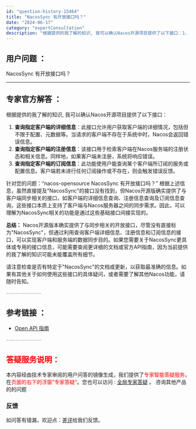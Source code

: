 ```yaml
---
id: "question-history-15464"
title: "NacosSync 有开放接口吗？"
date: "2024-06-17"
category: "expertConsultation"
description: "根据提供的我了解的知识, 我可以确认Nacos开源项目提供了以下接口：1. **查询指定客户端的详细信息**：此接口允许用户获取客户端的详细情况，包括但不限于配置、元数据等。当请求的客户端不存在于系统中时，Nacos会返回错误信息。2. **查询指定客户端的注册信息**：该接口用于检索客户端在Nac"
---
```


## 用户问题 ： 
 NacosSync 有开放接口吗？  

---------------
## 专家官方解答 ：

根据提供的我了解的知识, 我可以确认Nacos开源项目提供了以下接口：

1. **查询指定客户端的详细信息**：此接口允许用户获取客户端的详细情况，包括但不限于配置、元数据等。当请求的客户端不存在于系统中时，Nacos会返回错误信息。
2. **查询指定客户端的注册信息**：该接口用于检索客户端在Nacos服务端的注册状态和相关信息。同样地，如果客户端未注册，系统将响应错误。
3. **查询指定客户端的订阅信息**：此功能使用户能查询某个客户端所订阅的服务或配置信息。客户端若未进行任何订阅操作或不存在，则会触发错误反馈。

针对您的问题：“nacos-opensource NacosSync 有开放接口吗？” 根据上述信息，虽然直接提及"NacosSync"的接口没有找到，但Nacos开源版确实提供了与客户端同步相关的接口，如客户端的详细信息查询、注册信息查询及订阅信息查询，这些接口本质上支持了客户端与Nacos服务器之间的同步需求。因此，可以理解为NacosSync相关的功能是通过这些基础接口间接实现的。

**总结：**
Nacos开源版本确实提供了与同步相关的开放接口，尽管没有直接标为"NacosSync"，但通过利用查询客户端详细信息、注册信息和订阅信息的接口，可以实现客户端和服务端的数据同步目的。如果您需要关于NacosSync更具体或专用的接口信息，可能需要查阅更详细的文档或官方API指南，因为当前提供的我了解的知识可能未能覆盖所有细节。

请注意检查是否有特定于"NacosSync"的文档或更新，以获取最准确的信息。如果有其他关于如何使用这些接口的具体疑问，或者需要了解其他Nacos功能，请随时告知。


<font color="#949494">---------------</font> 


## 参考链接 ：

* [Open API 指南](https://nacos.io/docs/latest/guide/user/open-api)


 <font color="#949494">---------------</font> 
 


## <font color="#FF0000">答疑服务说明：</font> 

本内容经由技术专家审阅的用户问答的镜像生成，我们提供了<font color="#FF0000">专家智能答疑服务</font>，在<font color="#FF0000">页面的右下的浮窗”专家答疑“</font>。您也可以访问 : [全局专家答疑](https://answer.opensource.alibaba.com/docs/intro) 。 咨询其他产品的的问题

### 反馈
如问答有错漏，欢迎点：[差评](https://ai.nacos.io/user/feedbackByEnhancerGradePOJOID?enhancerGradePOJOId=15534)给我们反馈。
